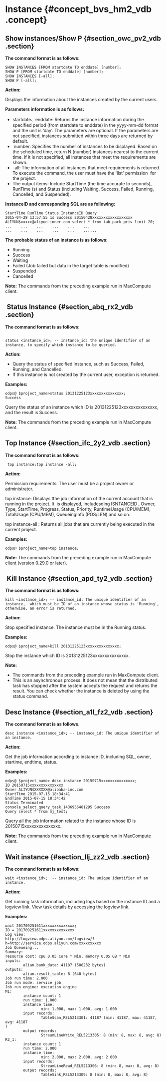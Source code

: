 # Instance {#concept_bvs_hm2_vdb .concept}

## Show instances/Show P {#section_owc_pv2_vdb .section}

**The command format is as follows:**

```
SHOW INSTANCES [FROM startdate TO enddate] [number];
SHOW P [FROM startdate TO enddate] [number];
SHOW INSTANCES [-all];
SHOW P [-all];
```

**Action:**

Displays the information about the instances created by the current users.

**Parameters information is as follows:**

-   startdate、enddate: Returns the instance information during the specified period \(from startdate to enddate\) in the yyyy-mm-dd format and the unit is ‘day’. The parameters are optional. If the parameters are not specified, instances submitted within three days are returned by default.
-    number: Specifies the number of instances to be displayed. Based on the scheduled time, return N \(number\) instances nearest to the current time. If it is not specified, all instances that meet the requirements are shown.
-   -all: The information of all instances that meet requirements is returned. To execute the command, the user must have the 'list' permission  for the project.
-   The output items: Include StartTime \(the time accurate to seconds\), RunTime \(s\) and Status \(including Waiting, Success, Failed, Running, Cancelled, and Suspended\).

**InstanceID and corresponding SQL are as following:**

```
StartTime RunTime Status InstanceID Query
2015-04-28 13:57:55 1s Success 20150428xxxxxxxxxxxxxxxxxx ALIYUN$xxxxx@aliyun-inner.com select * from tab_pack_priv limit 20;
...    ...    ...    ...    ...    ...
...    ...    ...    ...    ...    ......
```

**The probable status of an instance is as follows:**

-   Running
-   Success
-   Waiting
-   Failed \(Job failed but data in the target table is modified\)
-   Suspended
-   Cancelled

**Note:** The commands from the preceding example run in MaxCompute client.

##  Status Instance {#section_abq_rx2_vdb .section}

**The command format is as follows:**

```
 
status <instance_id>; -- instance_id: the unique identifier of an instance, to specify which instance to be queried.
```

**Action:**

-   Query the status of specified instance, such as Success, Failed, Running, and Cancelled.
-   If this instance is not created by the current user, exception is returned.

**Examples:**

```
odps@ $project_name>status 20131225123xxxxxxxxxxxxxxx;
Success
```

Query the status of an instance which ID is 20131225123xxxxxxxxxxxxxxx, and the result is Success.

**Note:** The commands from the preceding example run in MaxCompute client.

## Top Instance {#section_ifc_2y2_vdb .section}

**The command format is as follows:**

```
 top instance;top instance -all;
```

**Action:**

Permission requirements: The user must be a project owner or administrator.

top instance: Displays tthe job information of the current account that is running in the project. It  is displayed, includesding ISNTANCEID , Owner, Type, StartTime, Progress, Status, Priority, RuntimeUsage \(CPU/MEM\), TotalUsage \(CPU/MEM\), QueueingInfo \(POS/LEN\) and so on.

top instance-all : Returns all jobs that are currently being executed in the current project.

**Examples:**

```
odps@ $project_name>top instance;
```

**Note:** The commands from the preceding example run in MaxCompute client \(version 0.29.0 or later\).

##  Kill Instance {#section_apd_ty2_vdb .section}

**The command format is as follows:**

```
kill <instance_id>; -- instance_id: The unique identifier of an instance,  which must be ID of an instance whose status is 'Running', otherwise, an error is returned.
```

**Action:**

Stop specified instance. The instance must be in the Running status.

**Examples:**

```
odps@ $project_name>kill 20131225123xxxxxxxxxxxxxxx;
```

Stop the instance which ID is 20131225123xxxxxxxxxxxxxxx.

**Note:** 

-   The commands from the preceding example run in MaxCompute client.
-   This is an asynchronous process. It does not mean that the distributed task has stopped after the system accepts the request and returns the result. You can check whether the instance is deleted by using the status command.

## Desc Instance {#section_a1l_fz2_vdb .section}

**The command format is as follows.**

```
desc instance <instance_id>; -- instance_id: The unique identifier of an instance.
```

**Action:**

Get the job information according to instance ID, including SQL, owner, startime, endtime, status.

**Examples:**

```
odps@ $project_name> desc instance 20150715xxxxxxxxxxxxxxx;
ID 20150715xxxxxxxxxxxxxxx
Owner ALIYUN$XXXXXX@alibaba-inc.com
StartTime 2015-07-15 18:34:41
EndTime 2015-07-15 18:34:42
Status Terminated
console_select_query_task_1436956481295 Success
Query select * from mj_test;
```

Query all the job information related to the instance whose ID is 20150715xxxxxxxxxxxxxxx.

**Note:** The commands from the preceding example run in MaxCompute client.

## Wait instance {#section_llj_zz2_vdb .section}

**The command format is as follows:**

```
wait <instance_id>;  -- instance_id: The unique identifier of an instance.
```

**Action:**

Get running task information, including logs based on the instance ID and a logview link. View task details by accessing the logview link.

**Examples:**

```
wait 201709251611xxxxxxxxxxxxxx;
ID = 201709251611xxxxxxxxxxxxxx
Log view:
http://logview.odps.aliyun.com/logview/?h=http://service.odps.aliyun.com/xxxxxxxxxx
Job Queueing...
Summary:
resource cost: cpu 0.05 Core * Min, memory 0.05 GB * Min
inputs:
        alian.bank_data: 41187 (588232 bytes)
outputs:
        alian.result_table: 8 (640 bytes)
Job run time: 2.000
Job run mode: service job
Job run engine: execution engine
M1:
        instance count: 1
        run time: 1.000
        instance time:
                min: 1.000, max: 1.000, avg: 1.000
        input records:
                TableScan_REL5213301: 41187 (min: 41187, max: 41187, avg: 41187
)
        output records:
                StreamLineWrite_REL5213305: 8 (min: 8, max: 8, avg: 8)
R2_1:
        instance count: 1
        run time: 2.000
        instance time:
                min: 2.000, max: 2.000, avg: 2.000
        input records:
                StreamLineRead_REL5213306: 8 (min: 8, max: 8, avg: 8)
        output records:
                TableSink_REL5213309: 8 (min: 8, max: 8, avg: 8)
```


